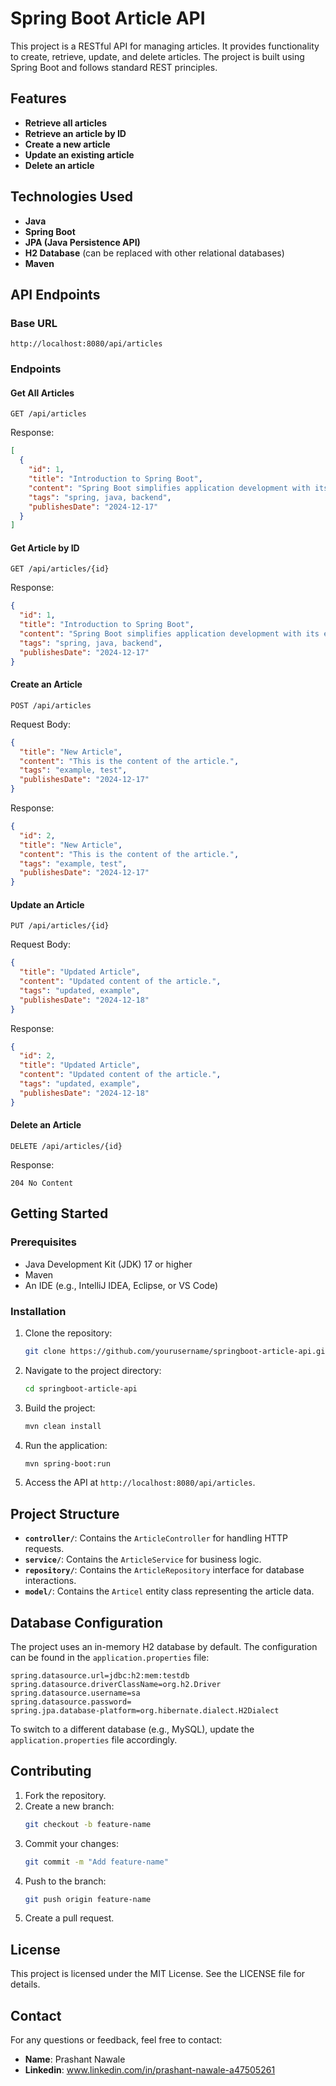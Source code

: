 # Spring Boot Article API

This project is a RESTful API for managing articles. It provides functionality to create, retrieve, update, and delete articles. The project is built using Spring Boot and follows standard REST principles.

## Features

- **Retrieve all articles**
- **Retrieve an article by ID**
- **Create a new article**
- **Update an existing article**
- **Delete an article**

## Technologies Used

- **Java**
- **Spring Boot**
- **JPA (Java Persistence API)**
- **H2 Database** (can be replaced with other relational databases)
- **Maven**

## API Endpoints

### Base URL
```
http://localhost:8080/api/articles
```

### Endpoints

#### Get All Articles
```
GET /api/articles
```
Response:
```json
[
  {
    "id": 1,
    "title": "Introduction to Spring Boot",
    "content": "Spring Boot simplifies application development with its embedded server and pre-configured environment.",
    "tags": "spring, java, backend",
    "publishesDate": "2024-12-17"
  }
]
```

#### Get Article by ID
```
GET /api/articles/{id}
```
Response:
```json
{
  "id": 1,
  "title": "Introduction to Spring Boot",
  "content": "Spring Boot simplifies application development with its embedded server and pre-configured environment.",
  "tags": "spring, java, backend",
  "publishesDate": "2024-12-17"
}
```

#### Create an Article
```
POST /api/articles
```
Request Body:
```json
{
  "title": "New Article",
  "content": "This is the content of the article.",
  "tags": "example, test",
  "publishesDate": "2024-12-17"
}
```
Response:
```json
{
  "id": 2,
  "title": "New Article",
  "content": "This is the content of the article.",
  "tags": "example, test",
  "publishesDate": "2024-12-17"
}
```

#### Update an Article
```
PUT /api/articles/{id}
```
Request Body:
```json
{
  "title": "Updated Article",
  "content": "Updated content of the article.",
  "tags": "updated, example",
  "publishesDate": "2024-12-18"
}
```
Response:
```json
{
  "id": 2,
  "title": "Updated Article",
  "content": "Updated content of the article.",
  "tags": "updated, example",
  "publishesDate": "2024-12-18"
}
```

#### Delete an Article
```
DELETE /api/articles/{id}
```
Response:
```
204 No Content
```

## Getting Started

### Prerequisites

- Java Development Kit (JDK) 17 or higher
- Maven
- An IDE (e.g., IntelliJ IDEA, Eclipse, or VS Code)

### Installation

1. Clone the repository:
   ```bash
   git clone https://github.com/yourusername/springboot-article-api.git
   ```

2. Navigate to the project directory:
   ```bash
   cd springboot-article-api
   ```

3. Build the project:
   ```bash
   mvn clean install
   ```

4. Run the application:
   ```bash
   mvn spring-boot:run
   ```

5. Access the API at `http://localhost:8080/api/articles`.

## Project Structure

- **`controller/`**: Contains the `ArticleController` for handling HTTP requests.
- **`service/`**: Contains the `ArticleService` for business logic.
- **`repository/`**: Contains the `ArticleRepository` interface for database interactions.
- **`model/`**: Contains the `Articel` entity class representing the article data.

## Database Configuration

The project uses an in-memory H2 database by default. The configuration can be found in the `application.properties` file:
```properties
spring.datasource.url=jdbc:h2:mem:testdb
spring.datasource.driverClassName=org.h2.Driver
spring.datasource.username=sa
spring.datasource.password=
spring.jpa.database-platform=org.hibernate.dialect.H2Dialect
```

To switch to a different database (e.g., MySQL), update the `application.properties` file accordingly.

## Contributing

1. Fork the repository.
2. Create a new branch:
   ```bash
   git checkout -b feature-name
   ```
3. Commit your changes:
   ```bash
   git commit -m "Add feature-name"
   ```
4. Push to the branch:
   ```bash
   git push origin feature-name
   ```
5. Create a pull request.

## License

This project is licensed under the MIT License. See the LICENSE file for details.

## Contact

For any questions or feedback, feel free to contact:
- **Name**: Prashant Nawale
- **Linkedin**: www.linkedin.com/in/prashant-nawale-a47505261



